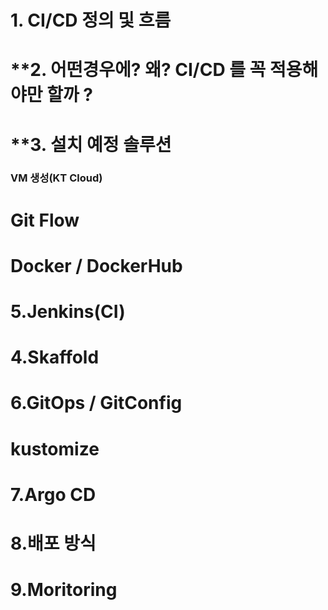 # **1. CI/CD 정의 및 흐름**

# **2. 어떤경우에? 왜? CI/CD 를 꼭 적용해야만 할까 ?

# **3. 설치 예정 솔루션

### VM 생성(KT Cloud)

# Git Flow

# **Docker** / DockerHub

# 5.Jenkins(CI)

# 4.Skaffold

# 6.GitOps / GitConfig

# kustomize

# 7.Argo CD

# 8.배포 방식

# 9.Moritoring
